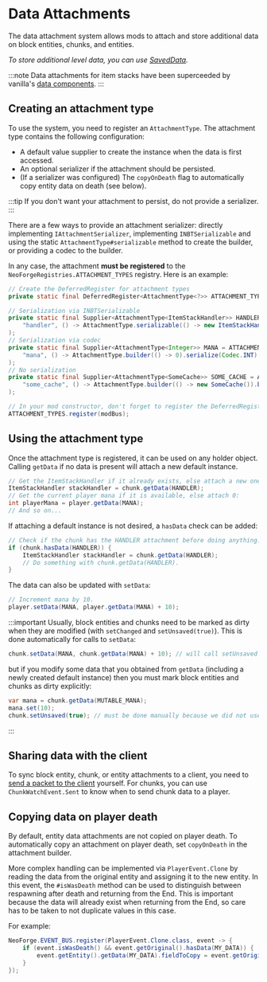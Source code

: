 # Data Attachments

The data attachment system allows mods to attach and store additional data on block entities, chunks, and entities.

_To store additional level data, you can use [SavedData][saveddata]._

:::note
Data attachments for item stacks have been superceeded by vanilla's [data components][datacomponents].
:::

## Creating an attachment type

To use the system, you need to register an `AttachmentType`. The attachment type contains the following configuration:

- A default value supplier to create the instance when the data is first accessed.
- An optional serializer if the attachment should be persisted.
- (If a serializer was configured) The `copyOnDeath` flag to automatically copy entity data on death (see below).

:::tip
If you don't want your attachment to persist, do not provide a serializer.
:::

There are a few ways to provide an attachment serializer: directly implementing `IAttachmentSerializer`, implementing `INBTSerializable` and using the static `AttachmentType#serializable` method to create the builder, or providing a codec to the builder.

In any case, the attachment **must be registered** to the `NeoForgeRegistries.ATTACHMENT_TYPES` registry. Here is an example:

```java
// Create the DeferredRegister for attachment types
private static final DeferredRegister<AttachmentType<?>> ATTACHMENT_TYPES = DeferredRegister.create(NeoForgeRegistries.ATTACHMENT_TYPES, MOD_ID);

// Serialization via INBTSerializable
private static final Supplier<AttachmentType<ItemStackHandler>> HANDLER = ATTACHMENT_TYPES.register(
    "handler", () -> AttachmentType.serializable(() -> new ItemStackHandler(1)).build()
);
// Serialization via codec
private static final Supplier<AttachmentType<Integer>> MANA = ATTACHMENT_TYPES.register(
    "mana", () -> AttachmentType.builder(() -> 0).serialize(Codec.INT).build()
);
// No serialization
private static final Supplier<AttachmentType<SomeCache>> SOME_CACHE = ATTACHMENT_TYPES.register(
    "some_cache", () -> AttachmentType.builder(() -> new SomeCache()).build()
);

// In your mod constructor, don't forget to register the DeferredRegister to your mod bus:
ATTACHMENT_TYPES.register(modBus);
```

## Using the attachment type

Once the attachment type is registered, it can be used on any holder object. Calling `getData` if no data is present will attach a new default instance.

```java
// Get the ItemStackHandler if it already exists, else attach a new one:
ItemStackHandler stackHandler = chunk.getData(HANDLER);
// Get the current player mana if it is available, else attach 0:
int playerMana = player.getData(MANA);
// And so on...
```

If attaching a default instance is not desired, a `hasData` check can be added:

```java
// Check if the chunk has the HANDLER attachment before doing anything.
if (chunk.hasData(HANDLER)) {
    ItemStackHandler stackHandler = chunk.getData(HANDLER);
    // Do something with chunk.getData(HANDLER).
}
```

The data can also be updated with `setData`:

```java
// Increment mana by 10.
player.setData(MANA, player.getData(MANA) + 10);
```

:::important
Usually, block entities and chunks need to be marked as dirty when they are modified (with `setChanged` and `setUnsaved(true)`). This is done automatically for calls to `setData`:

```java
chunk.setData(MANA, chunk.getData(MANA) + 10); // will call setUnsaved automatically
```

but if you modify some data that you obtained from `getData` (including a newly created default instance) then you must mark block entities and chunks as dirty explicitly:

```java
var mana = chunk.getData(MUTABLE_MANA);
mana.set(10);
chunk.setUnsaved(true); // must be done manually because we did not use setData
```
:::

## Sharing data with the client

To sync block entity, chunk, or entity attachments to a client, you need to [send a packet to the client][network] yourself. For chunks, you can use `ChunkWatchEvent.Sent` to know when to send chunk data to a player.

## Copying data on player death

By default, entity data attachments are not copied on player death. To automatically copy an attachment on player death, set `copyOnDeath` in the attachment builder.

More complex handling can be implemented via `PlayerEvent.Clone` by reading the data from the original entity and assigning it to the new entity. In this event, the `#isWasDeath` method can be used to distinguish between respawning after death and returning from the End. This is important because the data will already exist when returning from the End, so care has to be taken to not duplicate values in this case.

For example:

```java
NeoForge.EVENT_BUS.register(PlayerEvent.Clone.class, event -> {
    if (event.isWasDeath() && event.getOriginal().hasData(MY_DATA)) {
        event.getEntity().getData(MY_DATA).fieldToCopy = event.getOriginal().getData(MY_DATA).fieldToCopy;
    }
});
```

[saveddata]: ./saveddata.md
[datacomponents]: https://neoforged.net/news/20.5release#item-data-components
[network]: ../networking/index.md
